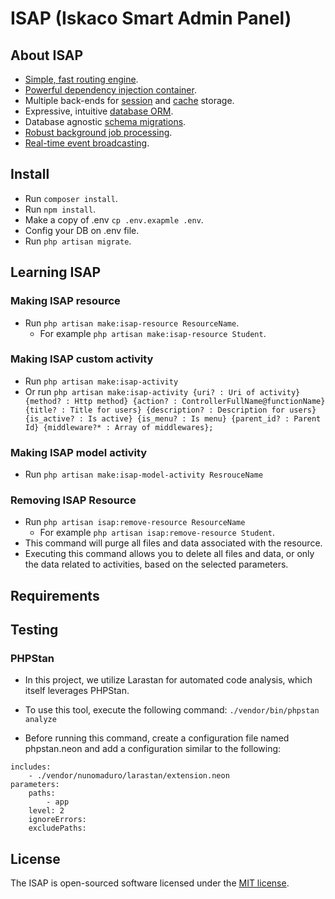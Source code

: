 # ISAP (Iskaco Smart Admin Panel)

## About ISAP

-   [Simple, fast routing engine](https://laravel.com/docs/routing).
-   [Powerful dependency injection container](https://laravel.com/docs/container).
-   Multiple back-ends for [session](https://laravel.com/docs/session) and [cache](https://laravel.com/docs/cache) storage.
-   Expressive, intuitive [database ORM](https://laravel.com/docs/eloquent).
-   Database agnostic [schema migrations](https://laravel.com/docs/migrations).
-   [Robust background job processing](https://laravel.com/docs/queues).
-   [Real-time event broadcasting](https://laravel.com/docs/broadcasting).

## Install

-   Run `composer install`.
-   Run `npm install`.
-   Make a copy of .env `cp .env.exapmle .env`.
-   Config your DB on .env file.
-   Run `php artisan migrate`.

## Learning ISAP

### Making ISAP resource

-   Run `php artisan make:isap-resource ResourceName`.
    -   For example `php artisan make:isap-resource Student`.

### Making ISAP custom activity

-   Run `php artisan make:isap-activity`
-   Or run `php artisan make:isap-activity {uri? : Uri of activity}
{method? : Http method}
{action? : ControllerFullName@functionName}
{title? : Title for users}
{description? : Description for users}
{is_active? : Is active}
{is_menu? : Is menu}
{parent_id? : Parent Id}
{middleware?* : Array of middlewares};`

### Making ISAP model activity

-   Run `php artisan make:isap-model-activity ResrouceName`

### Removing ISAP Resource

-   Run `php artisan isap:remove-resource ResourceName`
    -   For example `php artisan isap:remove-resource Student`.
-   This command will purge all files and data associated with the resource.
-   Executing this command allows you to delete all files and data, or only the data related to activities, based on the selected parameters.

## Requirements

## Testing

### PHPStan

-   In this project, we utilize Larastan for automated code analysis, which itself leverages PHPStan.

-   To use this tool, execute the following command:
    `./vendor/bin/phpstan analyze`
-   Before running this command, create a configuration file named phpstan.neon and add a configuration similar to the following:

```neon
includes:
    - ./vendor/nunomaduro/larastan/extension.neon
parameters:
    paths:
        - app
    level: 2
    ignoreErrors:
    excludePaths:
```

## License

The ISAP is open-sourced software licensed under the [MIT license](https://opensource.org/licenses/MIT).
